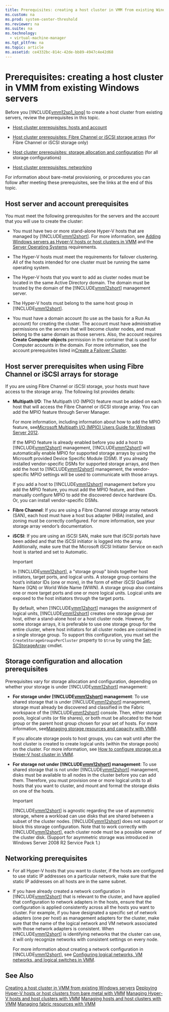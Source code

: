 ```yaml
---
title: Prerequisites: creating a host cluster in VMM from existing Windows servers
ms.custom: na
ms.prod: system-center-threshold
ms.reviewer: na
ms.suite: na
ms.technology: 
  - virtual-machine-manager
ms.tgt_pltfrm: na
ms.topic: article
ms.assetid: ce4332bc-814c-42de-bb89-4947c4e42d68
---
```

# Prerequisites: creating a host cluster in VMM from existing Windows servers
Before you [!INCLUDE[vmm12sp1_long](../Token/vmm12sp1_long_md.md)] to create a host cluster from existing servers, review the prerequisites in this topic.

-   [Host cluster prerequisites: hosts and account](../Topic/Prerequisites--creating-a-host-cluster-in-VMM-from-existing-Windows-servers.md#BKMK_hosts_hosts)

-   [Host cluster prerequisites: Fibre Channel or iSCSI storage arrays](../Topic/Prerequisites--creating-a-host-cluster-in-VMM-from-existing-Windows-servers.md#BKMK_arrays) \(for Fibre Channel or iSCSI storage only\)

-   [Host cluster prerequisites: storage allocation and configuration](../Topic/Prerequisites--creating-a-host-cluster-in-VMM-from-existing-Windows-servers.md#BKMK_storage_allocation) \(for all storage configurations\)

-   [Host cluster prerequisites: networking](../Topic/Prerequisites--creating-a-host-cluster-in-VMM-from-existing-Windows-servers.md#BKMK_networking)

For information about bare\-metal provisioning, or procedures you can follow after meeting these prerequisites, see the links at the end of this topic.

## <a name="BKMK_hosts_hosts"></a>Host server and account prerequisites
You must meet the following prerequisites for the servers and the account that you will use to create the cluster:

-   You must have two or more stand\-alone Hyper\-V hosts that are managed by [!INCLUDE[vmm12short](../Token/vmm12short_md.md)]. For more information, see [Adding Windows servers as Hyper-V hosts or host clusters in VMM](../Topic/Adding-Windows-servers-as-Hyper-V-hosts-or-host-clusters-in-VMM.md) and the [Server Operating Systems](https://technet.microsoft.com/library/dn997307.aspx) requirements.

-   The Hyper\-V hosts must meet the requirements for failover clustering. All of the hosts intended for one  cluster must be running the same operating system.

-   The Hyper\-V hosts that you want to add as cluster nodes must be located in the same Active Directory domain. The domain must be trusted by the domain of the [!INCLUDE[vmm12short](../Token/vmm12short_md.md)] management server.

-   The Hyper\-V hosts must belong to the same host group in [!INCLUDE[vmm12short](../Token/vmm12short_md.md)].

-   You must have a domain account \(to use as the basis for a Run As account\) for creating the cluster. The account must have administrative permissions on the servers that will become cluster nodes, and must belong to the same domain as those servers. Also, the account requires **Create Computer objects** permission in the container that is used for Computer accounts in the domain. For more information, see the account prerequisites listed in[Create a Failover Cluster](http://technet.microsoft.com/library/dn505754.aspx#BKMK_ClusPrereq).

## <a name="BKMK_arrays"></a>Host server prerequisites when using Fibre Channel or iSCSI arrays for storage
If you are using Fibre Channel or iSCSI storage, your hosts must have access to the storage array. The following list provides details:

-   **Multipath I\/O**: The Multipath I\/O \(MPIO\) feature must be added on each host that will access the Fibre Channel or iSCSI storage array. You can add the MPIO feature through Server Manager.

    For more information, including information about how to add the MPIO feature, see[Microsoft Multipath I/O (MPIO) Users Guide for Windows Server 2012](http://www.microsoft.com/download/details.aspx?id=30450).

    If the MPIO feature is already enabled before you add a host to [!INCLUDE[vmm12short](../Token/vmm12short_md.md)] management, [!INCLUDE[vmm12short](../Token/vmm12short_md.md)] will automatically enable MPIO for supported storage arrays by using the Microsoft provided Device Specific Module \(DSM\). If you already installed vendor\-specific DSMs for supported storage arrays, and then add the host to [!INCLUDE[vmm12short](../Token/vmm12short_md.md)] management, the vendor\-specific MPIO settings will be used to communicate with those arrays.

    If you add a host to [!INCLUDE[vmm12short](../Token/vmm12short_md.md)] management before you add the MPIO feature, you must add the MPIO feature, and then manually configure MPIO to add the discovered device hardware IDs. Or, you can install vendor\-specific DSMs.

-   **Fibre Channel**: If you are using a Fibre Channel storage array network \(SAN\), each host must have a host bus adapter \(HBA\) installed, and zoning must be correctly configured. For more information, see your storage array vendor’s documentation.

-   **iSCSI**: If you are using an iSCSI SAN, make sure that iSCSI portals have been added and that the iSCSI initiator is logged into the array. Additionally, make sure that the Microsoft iSCSI Initiator Service on each host is started and set to Automatic.

    > [!IMPORTANT]
    > In [!INCLUDE[vmm12short](../Token/vmm12short_md.md)], a "storage group" binds together host initiators, target ports, and logical units. A storage group contains the host’s initiator IDs \(one or more\), in the form of either iSCSI Qualified Name \(IQN\) or World Wide Name \(WWN\). A storage group also contains one or more target ports and one or more logical units. Logical units are exposed to the host initiators through the target ports.
    > 
    > By default, when [!INCLUDE[vmm12short](../Token/vmm12short_md.md)] manages the assignment of logical units, [!INCLUDE[vmm12short](../Token/vmm12short_md.md)] creates one storage group per host, either a stand\-alone host or a host cluster node. However, for some storage arrays, it is preferable to use one storage group for the entire cluster, where host initiators for all cluster nodes are contained in a single storage group. To support this configuration, you must set the `CreateStorageGroupsPerCluster` property to `$true` by using the [Set-SCStorageArray](http://technet.microsoft.com/library/jj613218.aspx) cmdlet.

## <a name="BKMK_storage_allocation"></a>Storage configuration and allocation prerequisites
Prerequisites vary for storage allocation and configuration, depending on whether your storage is under [!INCLUDE[vmm12short](../Token/vmm12short_md.md)] management:

-   **For storage under [!INCLUDE[vmm12short](../Token/vmm12short_md.md)] management**: To use shared storage that is under [!INCLUDE[vmm12short](../Token/vmm12short_md.md)] management, storage must already be discovered and classified in the Fabric workspace of the [!INCLUDE[vmm12short](../Token/vmm12short_md.md)] console. Then, either storage pools, logical units \(or file shares\), or both must be allocated to the host group or the parent host group chosen for your set of hosts. For more information, see[Managing storage resources and capacity with VMM](../Topic/Managing-storage-resources-and-capacity-with-VMM.md).

    If you allocate storage pools to host groups, you can wait until after the host cluster is created to create logical units \(within the storage pools\) on the cluster. For more information, see [How to configure storage on a Hyper-V host cluster in VMM](../Topic/How-to-configure-storage-on-a-Hyper-V-host-cluster-in-VMM.md).

-   **For storage not under [!INCLUDE[vmm12short](../Token/vmm12short_md.md)] management**: To use shared storage that is not under [!INCLUDE[vmm12short](../Token/vmm12short_md.md)] management, disks must be available to all nodes in the cluster before you can add them. Therefore, you must provision one or more logical units to all hosts that you want to cluster, and mount and format the storage disks on one of the hosts.

    > [!IMPORTANT]
    > [!INCLUDE[vmm12short](../Token/vmm12short_md.md)] is agnostic regarding the use of asymmetric storage, where a workload can use disks that are shared between a subset of the cluster nodes. [!INCLUDE[vmm12short](../Token/vmm12short_md.md)] does not support or block this storage configuration. Note that to work correctly with [!INCLUDE[vmm12short](../Token/vmm12short_md.md)], each cluster node must be a possible owner of the cluster disk. \(Support for asymmetric storage was introduced in Windows Server 2008 R2 Service Pack 1.\)

## <a name="BKMK_networking"></a>Networking prerequisites

-   For all Hyper\-V hosts that you want to cluster, if the hosts are configured to use static IP addresses on a particular network, make sure that the static IP addresses on all hosts are in the same subnet.

-   If you have already created a network configuration in [!INCLUDE[vmm12short](../Token/vmm12short_md.md)] that is relevant to the cluster, and have applied that configuration to network adapters in the hosts, ensure that the configuration is applied consistently across all the hosts you want to cluster. For example, if you have designated a specific set of network adapters \(one per host\) as management adapters for the cluster, make sure that the name of the logical network and VM network associated with those network adapters is consistent. When [!INCLUDE[vmm12short](../Token/vmm12short_md.md)] is identifying networks that the cluster can use, it will only recognize networks with consistent settings on every node.

    For more information about creating a network configuration in [!INCLUDE[vmm12short](../Token/vmm12short_md.md)], see [Configuring logical networks, VM networks, and logical switches in VMM](../Topic/Configuring-logical-networks,-VM-networks,-and-logical-switches-in-VMM.md).

## See Also
[Creating a host cluster in VMM from existing Windows servers](../Topic/Creating-a-host-cluster-in-VMM-from-existing-Windows-servers.md)
[Deploying Hyper-V hosts or host clusters from bare metal with VMM](../Topic/Deploying-Hyper-V-hosts-or-host-clusters-from-bare-metal-with-VMM.md)
[Managing Hyper-V hosts and host clusters with VMM](../Topic/Managing-Hyper-V-hosts-and-host-clusters-with-VMM.md)
[Managing hosts and host clusters with VMM](../Topic/Managing-hosts-and-host-clusters-with-VMM.md)
[Managing fabric resources with VMM](../Topic/Managing-fabric-resources-with-VMM.md)


